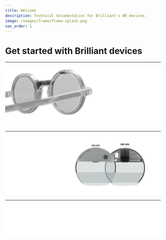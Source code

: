 ```yaml
---
title: Welcome
description: Technical documentation for Brilliant's AR devices.
image: /images/frame/frame-splash.png
nav_order: 1
---
```


# Get started with Brilliant devices

---

[![Brilliant Frame](/images/frame-link.png)](/frame/frame)

---

[![Brilliant Monocle](/images/monocle-link.png)](/monocle/monocle)

---

[![Brilliant Discord server](/images/discord-link.png)](https://discord.gg/7w3DFxek4p)


